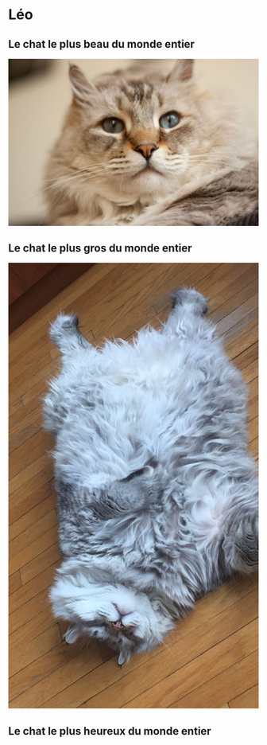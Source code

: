 # **Léo**
## Le chat le plus beau du monde entier
![image](https://github.com/makav2/makav2.github.io/blob/main/img/leo_chat.jpg)


## Le chat le plus gros du monde entier
![image](https://github.com/makav2/makav2.github.io/blob/main/img/leo_groschat.jpeg)


## Le chat le plus heureux du monde entier




